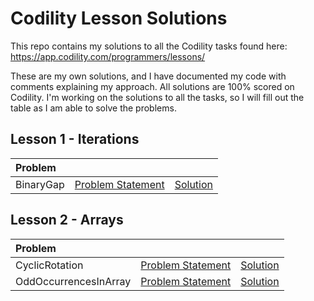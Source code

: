 # Codility Lesson Solutions

This repo contains my solutions to all the Codility tasks found here:
https://app.codility.com/programmers/lessons/

These are my own solutions, and I have documented my code with comments explaining my approach. All solutions are 100% scored on Codility. I'm working on the solutions to all the tasks, so I will fill out the table as I am able to solve the problems.
 
## Lesson 1 - Iterations
| Problem  |  | |
| :---         |     :---:      |     :---:      |
| BinaryGap | [Problem Statement](https://github.com/kevalex10/Codility-Lesson-Solutions/blob/main/Lesson%201%20-%20Iterations/BinaryGap.md) | [Solution](https://github.com/kevalex10/Codility-Lesson-Solutions/blob/main/Lesson%201%20-%20Iterations/BinaryGap.cs) |
 
## Lesson 2 - Arrays
| Problem  |  | |
| :---         |     :---:      |     :---:      |
| CyclicRotation | [Problem Statement](https://github.com/kevalex10/Codility-Lesson-Solutions/blob/main/Lesson%202%20-%20Arrays/CyclicRotation.md) | [Solution](https://github.com/kevalex10/Codility-Lesson-Solutions/blob/main/Lesson%202%20-%20Arrays/CyclicRotation.cs)  |
| OddOccurrencesInArray | [Problem Statement](https://github.com/kevalex10/Codility-Lesson-Solutions/blob/main/Lesson%202%20-%20Arrays/OddOccurrencesInArray.md) | [Solution](https://github.com/kevalex10/Codility-Lesson-Solutions/blob/main/Lesson%202%20-%20Arrays/OddOccurrencesInArray.cs)  |
